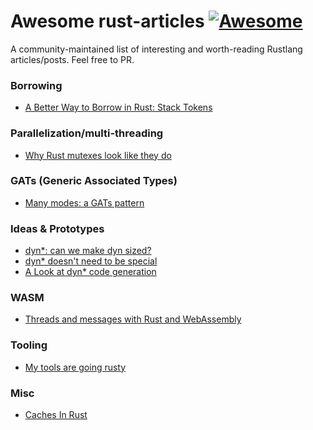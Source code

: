 # Awesome rust-articles [![Awesome](https://cdn.rawgit.com/sindresorhus/awesome/d7305f38d29fed78fa85652e3a63e154dd8e8829/media/badge.svg)](https://github.com/sindresorhus/awesome)

A community-maintained list of interesting and worth-reading Rustlang articles/posts.
Feel free to PR.

### Borrowing
- [A Better Way to Borrow in Rust: Stack Tokens](https://lucumr.pocoo.org/2022/11/23/stack-tokens/)

### Parallelization/multi-threading
- [Why Rust mutexes look like they do](http://cliffle.com/blog/rust-mutexes/)

### GATs (Generic Associated Types)
- [Many modes: a GATs pattern](https://smallcultfollowing.com/babysteps/blog/2022/06/27/many-modes-a-gats-pattern/#many-modes-a-gats-pattern)

### Ideas & Prototypes
- [dyn*: can we make dyn sized?](https://smallcultfollowing.com/babysteps//blog/2022/03/29/dyn-can-we-make-dyn-sized/)
- [dyn* doesn't need to be special](https://getpocket.com/read/3592101352)
- [A Look at dyn* code generation](https://blog.theincredibleholk.org/blog/2022/12/12/dyn-star-codegen/)

### WASM
- [Threads and messages with Rust and WebAssembly](https://www.eventhelix.com/rust/rust-to-assembly-arrays-option-box/)

### Tooling
- [My tools are going rusty](https://ellie.wtf/my-tools-are-pretty-rusty/)

### Misc
- [Caches In Rust](https://matklad.github.io/2022/06/11/caches-in-rust.html)